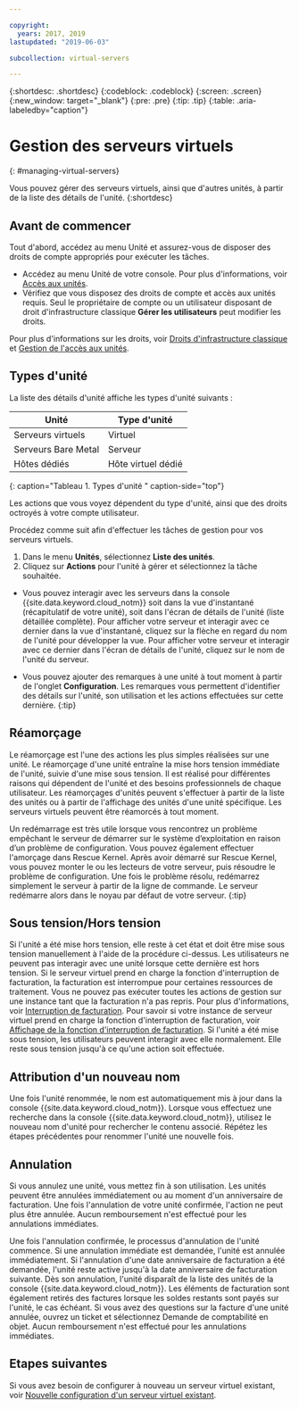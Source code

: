 ```yaml
---

copyright:
  years: 2017, 2019
lastupdated: "2019-06-03"

subcollection: virtual-servers

---
```


{:shortdesc: .shortdesc}
{:codeblock: .codeblock}
{:screen: .screen}
{:new_window: target="_blank"}
{:pre: .pre}
{:tip: .tip}
{:table: .aria-labeledby="caption"}


# Gestion des serveurs virtuels
{: #managing-virtual-servers}

Vous pouvez gérer des serveurs virtuels, ainsi que d'autres unités, à partir de la liste des détails de l'unité.
{:shortdesc}


## Avant de commencer
Tout d'abord, accédez au menu Unité et assurez-vous de disposer des droits de compte appropriés pour exécuter les tâches.

* Accédez au menu Unité de votre console. Pour plus d'informations, voir [Accès aux unités](/docs/vsi?topic=virtual-servers-navigating-devices).
* Vérifiez que vous disposez des droits de compte et accès aux unités requis. Seul le propriétaire de compte ou un utilisateur disposant de droit d'infrastructure classique **Gérer les utilisateurs** peut modifier les droits.

Pour plus d'informations sur les droits, voir [Droits d'infrastructure classique](/docs/iam?topic=iam-infrapermission#infrapermission) et [Gestion de l'accès aux unités](/docs/vsi?topic=virtual-servers-managing-device-access).

## Types d'unité
La liste des détails d'unité affiche les types d'unité suivants : 

| Unité  | Type d'unité |
| ------  | ------------ | 
| Serveurs virtuels | Virtuel |
| Serveurs Bare Metal | Serveur  |
| Hôtes dédiés | Hôte virtuel dédié  | 
{: caption="Tableau 1. Types d'unité " caption-side="top"}

Les actions que vous voyez dépendent du type d'unité, ainsi que des droits octroyés à votre compte utilisateur.


Procédez comme suit afin d'effectuer les tâches de gestion pour vos serveurs virtuels.

1. Dans le menu **Unités**, sélectionnez **Liste des unités**.
2. Cliquez sur **Actions** pour l'unité à gérer et sélectionnez la tâche souhaitée.

* Vous pouvez interagir avec les serveurs dans la console {{site.data.keyword.cloud_notm}} soit dans la vue d'instantané (récapitulatif de votre unité), soit dans l'écran de détails de l'unité (liste détaillée complète). Pour afficher votre serveur et interagir avec ce dernier dans la vue d'instantané, cliquez sur la flèche en regard du nom de l'unité pour développer la vue. Pour afficher votre serveur et interagir avec ce dernier dans l'écran de détails de l'unité, cliquez sur le nom de l'unité du serveur.

* Vous pouvez ajouter des remarques à une unité à tout moment à partir de l'onglet **Configuration**. Les remarques vous permettent d'identifier des détails sur l'unité, son utilisation et les actions effectuées sur cette dernière.
 {:tip}

## Réamorçage
Le réamorçage est l'une des actions les plus simples réalisées sur une unité. Le réamorçage d'une unité entraîne la mise hors tension immédiate de l'unité, suivie d'une mise sous tension. Il est réalisé pour différentes raisons qui dépendent de l'unité et des besoins professionnels de chaque utilisateur. Les réamorçages d'unités peuvent s'effectuer à partir de la liste des unités ou à partir de l'affichage des unités d'une unité spécifique. Les serveurs virtuels peuvent être réamorcés à tout moment.

Un redémarrage est très utile lorsque vous rencontrez un problème empêchant le serveur de démarrer sur le système d’exploitation en raison d’un problème de configuration. Vous pouvez également effectuer l'amorçage dans Rescue Kernel. Après avoir démarré sur Rescue Kernel, vous pouvez monter le ou les lecteurs de votre serveur, puis résoudre le problème de configuration. Une fois le problème résolu, redémarrez simplement le serveur à partir de la ligne de commande. Le serveur redémarre alors dans le noyau par défaut de votre serveur.
{:tip}

## Sous tension/Hors tension 
Si l'unité a été mise hors tension, elle reste à cet état et doit être mise sous tension manuellement à l'aide de la procédure ci-dessus. Les utilisateurs ne peuvent pas interagir avec une unité lorsque cette dernière est hors tension. Si le serveur virtuel prend en charge la fonction d'interruption de facturation, la facturation est interrompue pour certaines ressources de traitement. Vous ne pouvez pas exécuter toutes les actions de gestion sur une instance tant que la facturation n'a pas repris. Pour plus d'informations, voir [Interruption de facturation](/docs/vsi?topic=virtual-servers-about-suspend-billing#about-suspend-billing). Pour savoir si votre instance de serveur virtuel prend en charge la fonction d'interruption de facturation, voir [Affichage de la fonction d'interruption de facturation](/docs/vsi?topic=virtual-servers-viewing-suspend-billing-feature#viewing-suspend-billing-feature). Si l'unité a été mise sous tension, les utilisateurs peuvent interagir avec elle normalement. Elle reste sous tension jusqu'à ce qu'une action soit effectuée.

## Attribution d'un nouveau nom
Une fois l'unité renommée, le nom est automatiquement mis à jour dans la console {{site.data.keyword.cloud_notm}}. Lorsque vous effectuez une recherche dans la console {{site.data.keyword.cloud_notm}}, utilisez le nouveau nom d'unité pour rechercher le contenu associé. Répétez les étapes précédentes pour renommer l'unité une nouvelle fois.

## Annulation
Si vous annulez une unité, vous mettez fin à son utilisation. Les unités peuvent être annulées immédiatement ou au moment d'un anniversaire de facturation. Une fois l'annulation de votre unité confirmée, l'action ne peut plus être annulée. Aucun remboursement n'est effectué pour les annulations immédiates.

Une fois l'annulation confirmée, le processus d'annulation de l'unité commence. Si une annulation immédiate est demandée, l'unité est annulée immédiatement. Si l'annulation d'une date anniversaire de facturation a été demandée, l'unité reste active jusqu'à la date anniversaire de facturation suivante. Dès son annulation, l'unité disparaît de la liste des unités de la console {{site.data.keyword.cloud_notm}}. Les éléments de facturation sont également retirés des factures lorsque les soldes restants sont payés sur l'unité, le cas échéant. Si vous avez des questions sur la facture d'une unité annulée, ouvrez un ticket et sélectionnez Demande de comptabilité en objet. Aucun remboursement n'est effectué pour les annulations immédiates.

## Etapes suivantes
Si vous avez besoin de configurer à nouveau un serveur virtuel existant, voir [Nouvelle configuration d'un serveur virtuel existant](/docs/vsi?topic=virtual-servers-reconfiguring-virtual-servers#reconfiguring-virtual-servers).
